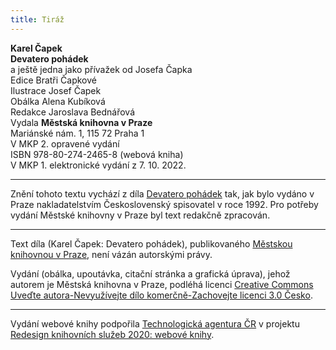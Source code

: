 ```yaml
---
title: Tiráž
---
```


**Karel Čapek**  
**Devatero pohádek**  
a ještě jedna jako přívažek od Josefa Čapka  
Edice Bratři Čapkové  
Ilustrace Josef Čapek  
Obálka Alena Kubíková  
Redakce Jaroslava Bednářová  
Vydala **Městská knihovna v Praze**  
Mariánské nám. 1, 115 72 Praha 1  
V MKP 2. opravené vydání  
ISBN 978-80-274-2465-8 (webová kniha)  
V MKP 1. elektronické vydání z 7. 10. 2022.

***

Znění tohoto textu vychází z díla [Devatero pohádek](https://search.mlp.cz/cz/titul/mensi-prozy/37769/) tak, jak bylo vydáno v Praze nakladatelstvím Československý spisovatel v roce 1992. Pro potřeby vydání Městské knihovny v Praze byl text redakčně zpracován.

***


Text díla (Karel Čapek: Devatero pohádek), publikovaného [Městskou knihovnou v Praze](https://www.mlp.cz/cz/), není vázán autorskými právy.


Vydání (obálka, upoutávka, citační stránka a grafická úprava), jehož autorem je Městská knihovna v Praze, podléhá licenci [Creative Commons Uveďte autora-Nevyužívejte dílo komerčně-Zachovejte licenci 3.0 Česko](https://creativecommons.org/licenses/by-nc-sa/3.0/cz/).

***

Vydání webové knihy podpořila [Technologická agentura ČR](https://www.tacr.cz/) v projektu [Redesign knihovních služeb 2020: webové knihy](https://starfos.tacr.cz/cs/project/TL04000391).